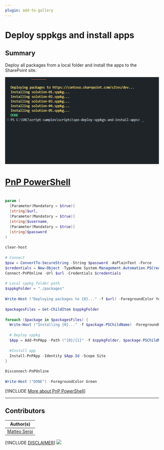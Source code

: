 ```yaml
---
plugin: add-to-gallery
---
```


# Deploy sppkgs and install apps

## Summary

Deploy all packages from a local folder and install the apps to the SharePoint site.

![Example Screenshot](assets/example.png)

# [PnP PowerShell](#tab/pnpps)

```powershell

param (
  [Parameter(Mandatory = $true)]
  [string]$url,
  [Parameter(Mandatory = $true)]
  [string]$username,
  [Parameter(Mandatory = $true)]
  [string]$password
)

clear-host

# Connect
$psw = ConvertTo-SecureString -String $password -AsPlainText -Force
$credentials = New-Object -TypeName System.Management.Automation.PSCredential -argumentlist $UserName, $psw
Connect-PnPOnline -Url $url -Credentials $credentials

# Local sppkg folder path
$sppkgFolder = "./packages"

Write-Host ("Deploying packages to {0}..." -f $url) -ForegroundColor Yellow

$packagesFiles = Get-ChildItem $sppkgFolder

foreach ($package in $packagesFiles) {
  Write-Host ("Installing {0}..." -f $package.PSChildName) -ForegroundColor Yellow

  # Deploy sppkg
  $App = Add-PnPApp -Path ("{0}/{1}" -f $sppkgFolder, $package.PSChildName) -Scope Site -Publish -Overwrite

  #Install app
  Install-PnPApp -Identity $App.Id -Scope Site
}

Disconnect-PnPOnline

Write-Host ("DONE") -ForegroundColor Green

```

[!INCLUDE [More about PnP PowerShell](../../docfx/includes/MORE-PNPPS.md)]

---

## Contributors

| Author(s)                                 |
| ----------------------------------------- |
| [Matteo Serpi](https://github.com/srpmtt) |

[!INCLUDE [DISCLAIMER](../../docfx/includes/DISCLAIMER.md)]
<img src="https://pnptelemetry.azurewebsites.net/script-samples/scripts/spo-deploy-sppkgs-and-install-apps" aria-hidden="true" />
